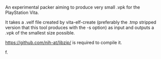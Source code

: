 An experimental packer aiming to produce very small .vpk for the PlayStation Vita.

It takes a .velf file created by vita-elf-create
(preferably the .tmp stripped version that this tool produces with the -s option)
as input and outputs a .vpk of the smallest size possible.

https://github.com/nih-at/libzip/ is required to compile it.

f.
